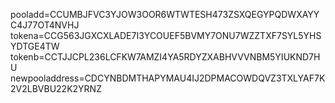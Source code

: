 




pooladd=CCUMBJFVC3YJOW3OOR6WTWTESH473ZSXQEGYPQDWXAYYC4J77OT4NVHJ
tokena=CCG563JGXCXLADE7I3YCOUEF5BVMY7ONU7WZZTXF7SYL5YHSYDTGE4TW 
tokenb=CCTJJCPL236LCFKW7AMZI4YA5RDYZXABHVVVNBM5YIUKND7HU
newpooladdress=CDCYNBDMTHAPYMAU4IJ2DPMACOWDQVZ3TXLYAF7K2V2LBVBU22K2YRNZ
